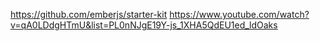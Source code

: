 https://github.com/emberjs/starter-kit
https://www.youtube.com/watch?v=qA0LDdgHTmU&list=PL0nNJgE19Y-js_1XHA5QdEU1ed_ldOaks